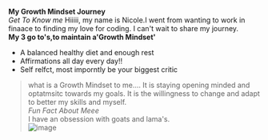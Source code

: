 **My Growth Mindset Journey**   
*Get To Know me*
Hiiiii, my name is Nicole.I went from wanting to work in finaace to finding my love for coding. I can't wait to share my journey.  
**My 3 go to's,to maintain a'Growth Mindset'**
- A balanced healthy diet and enough rest
- Affirmations all day every day!!
- Self relfct, most imporntly be your biggest critic  
>what is a Growth Mindset to me.... It is staying opening minded and optatmsitc towards my goals. It is the willingness to change and adapt to better my skills and myself.    
 *Fun Fact About Meee*  
I have an obsession with goats and lama's.  
![image](https://user-images.githubusercontent.com/128368731/226328111-f090688a-1fd8-4618-aeaf-eac791bb25ab.png)
